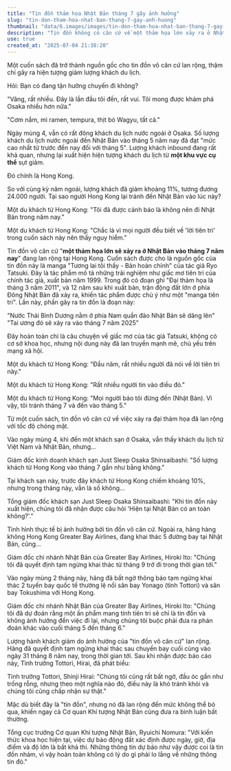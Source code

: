 ```yaml
---
title: "Tin đồn thảm họa Nhật Bản tháng 7 gây ảnh hưởng"
slug: "tin-don-tham-hoa-nhat-ban-thang-7-gay-anh-huong"
thumbnail: "data/6.images/images/tin-don-tham-hoa-nhat-ban-thang-7-gay-anh-huong.webp"
description: "Tin đồn không có căn cứ về một thảm họa lớn xảy ra ở Nhật Bản vào tháng 7/2025 đang lan truyền, khiến lượng khách du lịch từ Hong Kong sụt giảm."
use: true
created_at: "2025-07-04 21:38:20"
---
```


Một cuốn sách đã trở thành nguồn gốc cho tin đồn vô căn cứ lan rộng, thậm chí gây ra hiện tượng giảm lượng khách du lịch.

Hỏi: Bạn có đang tận hưởng chuyến đi không?

"Vâng, rất nhiều. Đây là lần đầu tôi đến, rất vui. Tôi mong được khám phá Osaka nhiều hơn nữa."

"Cơm nắm, mì ramen, tempura, thịt bò Wagyu, tất cả."

Ngày mùng 4, vẫn có rất đông khách du lịch nước ngoài ở Osaka. Số lượng khách du lịch nước ngoài đến Nhật Bản vào tháng 5 năm nay đã đạt "mức cao nhất từ trước đến nay đối với tháng 5". Lượng khách inbound đang rất khả quan, nhưng lại xuất hiện hiện tượng khách du lịch từ **một khu vực cụ thể** sụt giảm.

Đó chính là Hong Kong.

So với cùng kỳ năm ngoái, lượng khách đã giảm khoảng 11%, tương đương 24.000 người. Tại sao người Hong Kong lại tránh đến Nhật Bản vào lúc này?

Một du khách từ Hong Kong:
"Tôi đã được cảnh báo là không nên đi Nhật Bản trong năm nay."

Một du khách từ Hong Kong:
"Chắc là vì mọi người đều biết về 'lời tiên tri' trong cuốn sách này nên thấy nguy hiểm."

Tin đồn vô căn cứ "**một thảm họa lớn sẽ xảy ra ở Nhật Bản vào tháng 7 năm nay**" đang lan rộng tại Hong Kong. Cuốn sách được cho là nguồn gốc của tin đồn này là manga "Tương lai tôi thấy - Bản hoàn chỉnh" của tác giả Ryo Tatsuki. Đây là tác phẩm mô tả những trải nghiệm như giấc mơ tiên tri của chính tác giả, xuất bản năm 1999. Trong đó có đoạn ghi "Đại thảm họa là tháng 3 năm 2011", và 12 năm sau khi xuất bản, trận động đất lớn ở phía Đông Nhật Bản đã xảy ra, khiến tác phẩm được chú ý như một "manga tiên tri". Lần này, phần gây ra tin đồn là đoạn này:

"Nước Thái Bình Dương nằm ở phía Nam quần đảo Nhật Bản sẽ dâng lên"
"Tai ương đó sẽ xảy ra vào tháng 7 năm 2025"

Đây hoàn toàn chỉ là câu chuyện về giấc mơ của tác giả Tatsuki, không có cơ sở khoa học, nhưng nội dung này đã lan truyền mạnh mẽ, chủ yếu trên mạng xã hội.

Một du khách từ Hong Kong:
"Đầu năm, rất nhiều người đã nói về lời tiên tri này."

Một du khách từ Hong Kong:
"Rất nhiều người tin vào điều đó."

Một du khách từ Hong Kong:
"Mọi người bảo tôi đừng đến (Nhật Bản). Vì vậy, tôi tránh tháng 7 và đến vào tháng 5."

Từ một cuốn sách, tin đồn vô căn cứ về việc xảy ra đại thảm họa đã lan rộng với tốc độ chóng mặt.

Vào ngày mùng 4, khi đến một khách sạn ở Osaka, vẫn thấy khách du lịch từ Việt Nam và Nhật Bản, nhưng...

Giám đốc kinh doanh khách sạn Just Sleep Osaka Shinsaibashi:
"Số lượng khách từ Hong Kong vào tháng 7 gần như bằng không."

Tại khách sạn này, trước đây khách từ Hong Kong chiếm khoảng 10%, nhưng trong tháng này, vẫn là số không...

Tổng giám đốc khách sạn Just Sleep Osaka Shinsaibashi:
"Khi tin đồn này xuất hiện, chúng tôi đã nhận được câu hỏi 'Hiện tại Nhật Bản có an toàn không?'."

Tình hình thực tế bị ảnh hưởng bởi tin đồn vô căn cứ. Ngoài ra, hãng hàng không Hong Kong Greater Bay Airlines, đang khai thác 5 đường bay tại Nhật Bản, cũng...

Giám đốc chi nhánh Nhật Bản của Greater Bay Airlines, Hiroki Ito:
"Chúng tôi đã quyết định tạm ngừng khai thác từ tháng 9 trở đi trong thời gian tới."

Vào ngày mùng 2 tháng này, hãng đã bất ngờ thông báo tạm ngừng khai thác 2 tuyến bay quốc tế thường lệ nối sân bay Yonago (tỉnh Tottori) và sân bay Tokushima với Hong Kong.

Giám đốc chi nhánh Nhật Bản của Greater Bay Airlines, Hiroki Ito:
"Chúng tôi đã dự đoán rằng một ấn phẩm mang tính tiên tri sẽ chỉ là tin đồn và không ảnh hưởng đến việc đi lại, nhưng chúng tôi buộc phải đưa ra phán đoán khác vào cuối tháng 5 đến tháng 6."

Lượng hành khách giảm do ảnh hưởng của "tin đồn vô căn cứ" lan rộng. Hãng đã quyết định tạm ngừng khai thác sau chuyến bay cuối cùng vào ngày 31 tháng 8 năm nay, trong thời gian tới. Sau khi nhận được báo cáo này, Tỉnh trưởng Tottori, Hirai, đã phát biểu:

Tỉnh trưởng Tottori, Shinji Hirai:
"Chúng tôi cũng rất bất ngờ, đầu óc gần như trống rỗng, nhưng theo một nghĩa nào đó, điều này là khó tránh khỏi và chúng tôi cũng chấp nhận sự thật."

Mặc dù biết đây là "tin đồn", nhưng nó đã lan rộng đến mức không thể bỏ qua, khiến ngay cả Cơ quan Khí tượng Nhật Bản cũng đưa ra bình luận bất thường.

Tổng cục trưởng Cơ quan Khí tượng Nhật Bản, Ryuichi Nomura:
"Với kiến thức khoa học hiện tại, việc dự báo động đất xác định được ngày, giờ, địa điểm và độ lớn là bất khả thi. Những thông tin dự báo như vậy được coi là tin đồn nhảm, vì vậy hoàn toàn không có lý do gì phải lo lắng về những thông tin đó."